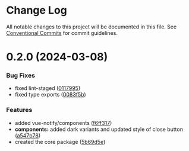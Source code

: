 # Change Log

All notable changes to this project will be documented in this file.
See [Conventional Commits](https://conventionalcommits.org) for commit guidelines.

# 0.2.0 (2024-03-08)

### Bug Fixes

- fixed lint-staged ([0117995](https://github.com/f3ve/vue-notify/commit/01179950d9fde610363657d470797afdb0eff07e))
- fixed type exports ([0083f5b](https://github.com/f3ve/vue-notify/commit/0083f5b123677d4e6c36794b1fb51af56e723f4b))

### Features

- added vue-notify/components ([f6ff317](https://github.com/f3ve/vue-notify/commit/f6ff31780542cfe376ce816786e4c50f53943136))
- **components:** added dark variants and updated style of close button ([a547b78](https://github.com/f3ve/vue-notify/commit/a547b78d1628622e58b50039fa8f8eb18d65a64c))
- created the core package ([5b69d5e](https://github.com/f3ve/vue-notify/commit/5b69d5e6936e5e089cd9e4cec5f17e9310d1f61c))
